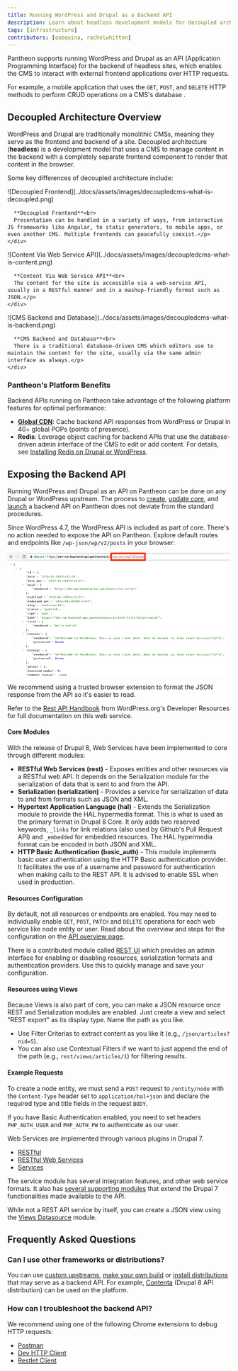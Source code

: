 ```yaml
---
title: Running WordPress and Drupal as a Backend API
description: Learn about headless development models for decoupled architecture on Pantheon.
tags: [infrastructure]
contributors: [eabquina, rachelwhitton]
---
```

Pantheon supports running WordPress and Drupal as an API (Application Programming Interface) for the backend of headless sites, which enables the CMS to interact with external frontend applications over HTTP requests.

For example, a mobile application <a rel="popover" data-proofer-ignore data-toggle="tooltip" data-html="true" data-content="A separate and external frontend application that is not running on Pantheon."><em class="fa fa-info-circle"></em></a> that uses the `GET`, `POST`, and `DELETE` HTTP methods to perform CRUD operations <Popover icon="info-circle" title="CRUD" content="Create, read, update and delete." /> on a CMS's database <a rel="popover" data-proofer-ignore data-toggle="tooltip" data-html="true" data-content="The Drupal or WordPress site running on Pantheon as the backend API."><em class="fa fa-info-circle"></em></a>.

## Decoupled Architecture Overview
WordPress and Drupal are traditionally monolithic CMSs, meaning they serve as the frontend and backend of a site. Decoupled architecture (**headless**) is a development model that uses a CMS to manage content in the backend with a completely separate frontend component to render that content in the browser.

Some key differences of decoupled architecture include:

<div class="flex-panel-group">
  <div id="headless" class="flex-panel-item">
    <div class="flex-panel-body">
      <p class="topic-info__description" >
      ![Decoupled Frontend](../docs/assets/images/decoupledcms-what-is-decoupled.png)

      **Decoupled Frontend**<br>
      Presentation can be handled in a variety of ways, from interactive JS frameworks like Angular, to static generators, to mobile apps, or even another CMS. Multiple frontends can peacefully coexist.</p>
    </div>
  </div>
  <div id="headless" class="flex-panel-item">
    <div class="flex-panel-body">
      <p class="topic-info__description" >
      ![Content Via Web Service API](../docs/assets/images/decoupledcms-what-is-content.png)

      **Content Via Web Service API**<br>
      The content for the site is accessible via a web-service API, usually in a RESTful manner and in a mashup-friendly format such as JSON.</p>
    </div>
  </div>
  <div id="headless" class="flex-panel-item">
    <div class="flex-panel-body">
      <p class="topic-info__description" >
      ![CMS Backend and Database](../docs/assets/images/decoupledcms-what-is-backend.png)

      **CMS Backend and Database**<br>
      There is a traditional database-driven CMS which editors use to maintain the content for the site, usually via the same admin interface as always.</p>
    </div>
  </div>
</div>

### Pantheon's Platform Benefits
Backend APIs running on Pantheon take advantage of the following platform features for optimal performance:

* [**Global CDN**](/docs/global-cdn/): Cache backend API responses from WordPress or Drupal in 40+ global POPs (points of presence).
* **Redis**: Leverage object caching for backend APIs that use the database-driven admin interface of the CMS to edit or add content. For details, see [Installing Redis on Drupal or WordPress](/docs/redis/).
<!--todo: does solr belong here? help wanted describing the benefits of solr in context of decoupled site.]-->


## Exposing the Backend API
Running WordPress and Drupal as an API on Pantheon can be done on any Drupal or WordPress upstream. The process to [create](/docs/create-sites/), [update core](/docs/core-updates/), and [launch](/docs/guides/launch/) a backend API on Pantheon does not deviate from the standard procedures.

<TabList>

<Tab title="WordPress" id="wp-api" active={true}>

Since WordPress 4.7, the WordPress API is included as part of core. There's no action needed to expose the API on Pantheon. Explore default routes and endpoints like `/wp-json/wp/v2/posts` in your browser:

![default routes wp](../docs/assets/images/wp-json-posts.png)

We recommend using a trusted browser extension to format the JSON response from the API so it's easier to read.

Refer to the [Rest API Handbook](https://developer.wordpress.org/rest-api/) from WordPress.org's Developer Resources for full documentation on this web service.

</Tab>

<Tab title="Drupal 8" id="d8-api">

#### Core Modules
With the release of Drupal 8, Web Services have been implemented to core through different modules:

* **RESTful Web Services (rest)** - Exposes entities and other resources via a RESTful web API. It depends on the Serialization module for the serialization of data that is sent to and from the API.
* **Serialization (serialization)** - Provides a service for serialization of data to and from formats such as JSON and XML.
* **Hypertext Application Language (hal)** - Extends the Serialization module to provide the HAL hypermedia format. This is what is used as the primary format in Drupal 8 Core. It only adds two reserved keywords, `_links` for link relations (also used by Github's Pull Request API) and `_embedded` for embedded resources. The HAL hypermedia format can be encoded in both JSON and XML.
* **HTTP Basic Authentication (basic_auth)** - This module implements basic user authentication using the HTTP Basic authentication provider. It facilitates the use of a username and password for authentication when making calls to the REST API. It is advised to enable SSL when used in production.

#### Resources Configuration

By default, not all resources or endpoints are enabled. You may need to individually enable `GET`, `POST`, `PATCH` and `DELETE` operations for each web service like node entity or user. Read about the overview and steps for the configuration on the [API overview page](https://www.drupal.org/docs/8/api/restful-web-services-api/restful-web-services-api-overview).

There is a contributed module called [REST UI](https://drupal.org/project/restui) which provides an admin interface for enabling or disabling resources, serialization formats and authentication providers. Use this to quickly manage and save your configuration.

#### Resources using Views

Because Views is also part of core, you can make a JSON resource once REST and Serialization modules are enabled. Just create a view and select "REST export" as its display type. Name the path as you like.

* Use Filter Criterias to extract content as you like it (e.g., `/json/articles?nid=5`).
* You can also use Contextual Filters if we want to just append the end of the path (e.g., `rest/views/articles/1`) for filtering results.

#### Example Requests

To create a node entity, we must send a `POST` request to `/entity/node` with the `Content-Type` header set to `application/hal+json` and declare the required type and title fields in the request `BODY`.

If you have Basic Authentication enabled, you need to set headers `PHP_AUTH_USER` and `PHP_AUTH_PW` to authenticate as our user.

</Tab>

<Tab title="Drupal 7" id="d7-api">

Web Services are implemented through various plugins in Drupal 7.

  - [RESTful](https://www.drupal.org/project/restful)
  - [RESTful Web Services](https://www.drupal.org/project/restws)
  - [Services](https://www.drupal.org/project/services)

The service module has several integration features, and other web service formats. It also has [several supporting modules](https://www.drupal.org/node/750036) that extend the Drupal 7 functionalities made available to the API.

<Alert title="Note" type="info">

While not a REST API service by itself, you can create a JSON view using the [Views Datasource](https://www.drupal.org/project/views_datasource) module.</p>

</Alert>

</Tab>

</TabList>

## Frequently Asked Questions
### Can I use other frameworks or distributions?
You can use [custom upstreams](/docs/custom-upstream/), [make your own build](/docs/guides/build-tools/) or [install distributions](/docs/start-state/#public-distributions) that may serve as a backend API. For example, [Contenta](http://www.contentacms.org/) (Drupal 8 API distribution) can be used on the platform.

### How can I troubleshoot the backend API?
We recommend using one of the following Chrome extensions to debug HTTP requests:

* [Postman](https://chrome.google.com/webstore/detail/postman/fhbjgbiflinjbdggehcddcbncdddomop?hl=en)
* [Dev HTTP Client](https://chrome.google.com/webstore/detail/dev-http-client/aejoelaoggembcahagimdiliamlcdmfm/related)
* [Restlet Client](https://chrome.google.com/webstore/detail/restlet-client-rest-api-t/aejoelaoggembcahagimdiliamlcdmfm)
